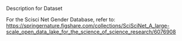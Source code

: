 Description for Dataset

For the Scisci Net Gender Database, refer to: https://springernature.figshare.com/collections/SciSciNet_A_large-scale_open_data_lake_for_the_science_of_science_research/6076908
